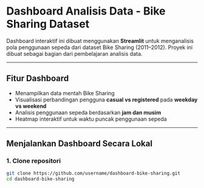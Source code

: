 # Dashboard Analisis Data - Bike Sharing Dataset

Dashboard interaktif ini dibuat menggunakan **Streamlit** untuk menganalisis pola penggunaan sepeda dari dataset Bike Sharing (2011–2012). Proyek ini dibuat sebagai bagian dari pembelajaran analisis data.

---

## Fitur Dashboard

- Menampilkan data mentah Bike Sharing
- Visualisasi perbandingan pengguna **casual vs registered** pada **weekday vs weekend**
- Analisis penggunaan sepeda berdasarkan **jam dan musim**
- Heatmap interaktif untuk waktu puncak penggunaan sepeda

---

## Menjalankan Dashboard Secara Lokal

### 1. Clone repositori

```bash
git clone https://github.com/username/dashboard-bike-sharing.git
cd dashboard-bike-sharing
